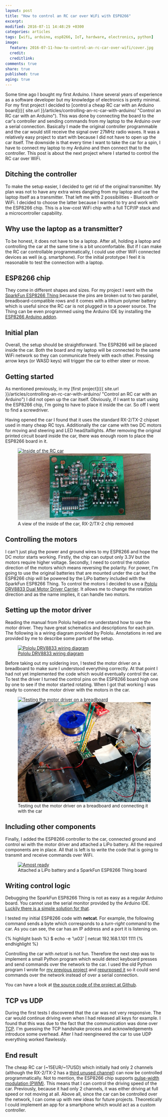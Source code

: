 ```yaml
---
layout: post
title: "How to control an RC car over WiFi with ESP8266"
excerpt:
modified: 2016-07-11 14:48:29 +0300
categories: articles
tags: [wifi, arduino, esp8266, IoT, hardware, electronics, python]
image:
  feature: 2016-07-11-how-to-control-an-rc-car-over-wifi/cover.jpg
  credit:
  creditlink:
comments: true
share: true
published: true
aging: true
---
```


Some time ago I bought my first Arduino. I have several years of experience as a software developer but my knowledge of electronics is pretty minimal. For my first project I decided to [control a cheap RC car with an Arduino board]({{ site.url }}/articles/controlling-an-rc-car-with-arduino/ "Control an RC car with an Arduino"). This was done by connecting the board to the car's controller and sending commands from my laptop to the Arduino over a serial connection. Basically I made the original controller programmable and the car would still receive the signal over 27MHz radio waves. It was a relatively easy project to start with because I did not have to open up the car itself. The downside is that every time I want to take the car for a spin, I have to connect my laptop to my Arduino and then connect that to the controller. This post is about the next project where I started to control the RC car over WiFi.

## Ditching the controller

To make the setup easier, I decided to get rid of the original transmitter. My plan was not to have any extra wires dangling from my laptop and use the laptop itself as a transmitter. That left me with 2 possibilities - Bluetooth or WiFi. I decided to choose the latter because I wanted to try and work with the ESP8266 chip. This is a low-cost WiFi chip with a full TCP/IP stack and a microcontroller capability.

## Why use the laptop as a transmitter?

To be honest, it does not have to be a laptop. After all, holding a laptop and controlling the car at the same time is a bit uncomfortable. But if I can make the RC car controllable programmatically, I could use other WiFi connected devices as well (e.g. smartphone). For the initial prototype I feel it is reasonable to test the connection with a laptop.

## ESP8266 chip

They come in different shapes and sizes. For my project I went with the [SparkFun ESP8266 Thing
](https://www.sparkfun.com/products/13231 "SparkFun ESP8266 Thing product page") because the pins are broken out to two parallel, breadboard-compatible rows and it comes with a lithium polymer battery which is useful since the RC car is not plugged in to a power source. The Thing can be even programmed using the Arduino IDE by installing the [ESP8266 Arduino addon](https://learn.sparkfun.com/tutorials/esp8266-thing-hookup-guide/installing-the-esp8266-arduino-addon "ESP8266 arduino addon").

## Initial plan

Overall, the setup should be straightforward. The ESP8266 will be placed inside the car. Both the board and my laptop will be connected to the same WiFi network so they can communicate freely with each other. Pressing arrow keys (or WASD keys) will trigger the car to either steer or move.


## Getting started

As mentioned previously, in my [first project]({{ site.url }}/articles/controlling-an-rc-car-with-arduino/ "Control an RC car with an Arduino") I did not open up the car itself. Obviously, if I want to start using the ESP8266 chip, I'm going to have to place it inside the car. So off I went to find a screwdriver.

Having opened the car I found that it uses the standard RX-2/TX-2 chipset used in many cheap RC toys. Additionally the car came with two DC motors for moving and steering and LED head/taillights. After removing the original printed circuit board inside the car, there was enough room to place the ESP8266 board in it.

<figure class="half">
  <a href="{{ site.url }}/images/2016-07-11-how-to-control-an-rc-car-over-wifi/inside.jpg" class="image-popup">
	  <img src="{{ site.url }}/images/2016-07-11-how-to-control-an-rc-car-over-wifi/inside.jpg" alt="Inside of the RC car">
  </a>
  <a href="/images/2016-07-11-how-to-control-an-rc-car-over-wifi/rx2tx2.jpg" class="image-popup">
	  <img src="/images/2016-07-11-how-to-control-an-rc-car-over-wifi/rx2tx2.jpg" alt="The chipset removed from the car">
  </a>
	<figcaption>A view of the inside of the car, RX-2/TX-2 chip removed</figcaption>
</figure>

## Controlling the motors

I can't just plug the power and ground wires to my ESP8266 and hope the DC motor starts working. Firstly, the chip can output only 3.3V but the motors require higher voltage. Secondly, I need to control the rotation direction of the motors which means reversing the polarity. For power, I'm going to use the original batteries that are mounted under the car but the ESP8266 chip will be powered by the LiPo battery included with the SparkFun ESP8266 Thing. To control the motors I decided to use a [Pololu DRV8833 Dual Motor Driver Carrier](https://www.pololu.com/product/2130 "DRV8833 Dual Motor Driver Carrier product page"). It allows me to change the rotation direction and as the name implies, it can handle two motors.

## Setting up the motor driver

Reading the manual from Pololu helped me understand how to use the motor driver. They have great schematics and descriptions for each pin. The following is a wiring diagram provided by Pololu. Annotations in red are provided by me to describe some parts of the setup.

<figure>
	<a href="{{ site.url}}/images/2016-07-11-how-to-control-an-rc-car-over-wifi/wiring_diagram.png" class="image-popup"><img src="{{ site.url}}/images/2016-07-11-how-to-control-an-rc-car-over-wifi/wiring_diagram_thumb.png" alt="Pololu DRV8833 wiring diagram"></a>
	<figcaption><a href="https://www.pololu.com/product/2130" title="Pololu DRV8833 wiring diagram">Pololu DRV8833 wiring diagram</a></figcaption>
</figure>

Before taking out my soldering iron, I tested the motor driver on a breadboard to make sure I understood everything correctly. At that point I had not yet implemented the code which would eventually control the car. To test the driver I turned the control pins on the ESP8266 board high one by one to see if the motor started rotating. When I got that working I was ready to connect the motor driver with the motors in the car.

<figure class="half">
  <a href="{{ site.url }}/images/2016-07-11-how-to-control-an-rc-car-over-wifi/breadboard_test.jpg" class="image-popup">
	  <img src="{{ site.url }}/images/2016-07-11-how-to-control-an-rc-car-over-wifi/breadboard_test_thumb.jpg" alt="Testing the motor driver on a breadboard">
  </a>
  <a href="/images/2016-07-11-how-to-control-an-rc-car-over-wifi/soldered_driver.jpg" class="image-popup">
	  <img src="/images/2016-07-11-how-to-control-an-rc-car-over-wifi/soldered_driver_thumb.jpg" alt="Motor driver connected with the car's DC motors">
  </a>
	<figcaption>Testing out the motor driver on a breadboard and connecting it with the car</figcaption>
</figure>

## Including other components

Finally, I added the ESP8266 controller to the car, connected ground and control wi with the motor driver and attached a LiPo battery. All the required components are in place. All that is left is to write the code that is going to transmit and receive commands over WiFi.

<figure>
	<a href="{{ site.url}}/images/2016-07-11-how-to-control-an-rc-car-over-wifi/almost_ready.jpg" class="image-popup"><img src="{{ site.url}}/images/2016-07-11-how-to-control-an-rc-car-over-wifi/almost_ready_thumb.jpg" alt="Amost ready"></a>
	<figcaption>Attached a LiPo battery and a SparkFun ESP8266 Thing board</figcaption>
</figure>

## Writing control logic

Debugging the SparkFun ESP8266 Thing is not as easy as a regular Arduino board. You cannot use the serial monitor provided by the Arduino IDE. [Luckily there is a simple solution for that](articles/using-a-serial-monitor-with-sparkfun-esp8266-thing/ "Using a serial monitor with SparkFun ESP8266 Thing").

I tested my initial ESP8266 code with **netcat**. For example, the following command sends a byte which corresponds to a *turn-right* command to the car. As you can see, the car has an IP address and a port it is listening on.

{% highlight bash %}
$ echo -e '\x03' | netcat 192.168.1.101 1111
{% endhighlight %}

Controlling the car with *netcat* is not fun. Therefore the next step was to implement a small Python program which would detect keyboard presses and send commands over the network to the car. I used the old Python program I wrote for [my previous project](https://github.com/indrekots/rc-car-controller) and [repurposed it](https://github.com/indrekots/esp8266-rc-car-controller/blob/master/wifi_controller_gui.py) so it could send commands over the network instead of over a serial connection.

You can have a look at [the source code of the project at Github](https://github.com/indrekots/esp8266-rc-car-controller "RC car controller source code").

## TCP vs UDP

During the first tests I discovered that the car was not very responsive. The car would continue driving even when I had released all keys for example. I found that this was due to the fact that the communication was done over [TCP](https://en.wikipedia.org/wiki/Transmission_Control_Protocol "TCP Wikipedia page"). I'm guessing the TCP handshake process and acknowledgements introduce some overhead. After I had reengineered the car to use UDP everything worked flawlessly.

## End result

The cheap RC car (~15EUR/~17USD) which initially had only 2 channels (although the RX-2/TX-2 has a [third unused channel](http://www.instructables.com/id/Hack-an-RC-cars-unused-5th-channel/ "RX-2/TX-2 unused channel")) can now be controlled programmatically. Not to mention, the ESP8266 chip supports [pulse-width modulation (PWM)](https://en.wikipedia.org/wiki/Pulse-width_modulation "PWM Wikipedia page"). This means that I can control the driving speed of the car. Previously, because it had only 2 channels, it was either driving at full speed or not moving at all. Above all, since the car can be controlled over the network, I can come up with new ideas for future projects. Theoretically I could implement an app for a smartphone which would act as a custom controller.

